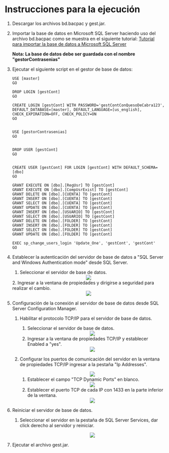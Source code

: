 # Instrucciones para la ejecución

1.  Descargar los archivos bd.bacpac y gest.jar.

2.  Importar la base de datos en Microsoft SQL Server haciendo uso del archivo bd.bacpac como se muestra en el siguiente tutorial:
    [Tutorial para importar la base de datos a Microsoft SQL Server](https://youtu.be/XLzV_gagkZc?t=182)
    
    **Nota: La base de datos debe ser guardada con el nombre "gestorContrasenias"** 
3.  Ejecutar el siguiente script en el gestor de base de datos:

    ```
    USE [master]
    GO

    DROP LOGIN [gestCont]
    GO

    CREATE LOGIN [gestCont] WITH PASSWORD='gestContConQuesoDeCabra123', DEFAULT_DATABASE=[master], DEFAULT_LANGUAGE=[us_english], CHECK_EXPIRATION=OFF, CHECK_POLICY=ON
    GO


    USE [gestorContrasenias]
    GO


    DROP USER [gestCont]
    GO


    CREATE USER [gestCont] FOR LOGIN [gestCont] WITH DEFAULT_SCHEMA=[dbo]
    GO

    GRANT EXECUTE ON [dbo].[RegUsr] TO [gestCont]
    GRANT EXECUTE ON [dbo].[CompUsrExist] TO [gestCont]
    GRANT DELETE ON [dbo].[CUENTA] TO [gestCont]
    GRANT INSERT ON [dbo].[CUENTA] TO [gestCont]
    GRANT SELECT ON [dbo].[CUENTA] TO [gestCont]
    GRANT UPDATE ON [dbo].[CUENTA] TO [gestCont]
    GRANT INSERT ON [dbo].[USUARIO] TO [gestCont]
    GRANT SELECT ON [dbo].[USUARIO] TO [gestCont]
    GRANT DELETE ON [dbo].[FOLDER] TO [gestCont]
    GRANT INSERT ON [dbo].[FOLDER] TO [gestCont]
    GRANT SELECT ON [dbo].[FOLDER] TO [gestCont]
    GRANT UPDATE ON [dbo].[FOLDER] TO [gestCont]

    EXEC sp_change_users_login 'Update_One', 'gestCont', 'gestCont'
    GO
    ```

4. Establecer la autenticación del servidor de base de datos a "SQL Server and Windows Authentication mode" desde SQL Server.

    1. Seleccionar el servidor de base de datos.
    <div align = "center"><img src = "Images/ServidorEnDMBS.PNG"></div>
    2. Ingresar a la ventana de propiedades y dirigirse a seguridad para realizar el cambio.
    <div align = "center"><img src = "Images/SeguridadServer.PNG"></div>

5. Configuración de la conexión al servidor de base de datos desde SQL Server Configuration Manager.
    
    1. Habilitar el protocolo TCP/IP para el servidor de base de datos.
    
        1. Seleccionar el servidor de base de datos.
        <div align = "center"><img src = "Images/NetworkConfig.PNG"></div>

        2. Ingresar a la ventana de propiedades TCP/IP y establecer Enabled a "yes".

        <div align = "center"><img src = "Images/TCPIP.PNG"></div>

    2. Configurar los puertos de comunicación del servidor en la ventana de propiedades TCP/IP ingresar a la pestaña "Ip Addresses".

        <div align = "center"><img src = "Images/IpAdresses.PNG"></div>

        1. Establecer el campo "TCP Dynamic Ports" en blanco.

        <div align = "center"><img src = "Images/DynamicPorts.PNG"></div>

        2. Establecer el puerto TCP de cada IP con 1433 en la parte inferior de la ventana.

        <div align = "center"><img src = "Images/TCP.PNG"></div>

6. Reiniciar el servidor de base de datos.

    1. Seleccionar el servidor en la pestaña de SQL Server Services, dar click derecho al servidor y reiniciar.

        <div align = "center"><img src = "Images/SQLSS.PNG"></div>

7. Ejecutar el archivo gest.jar.


